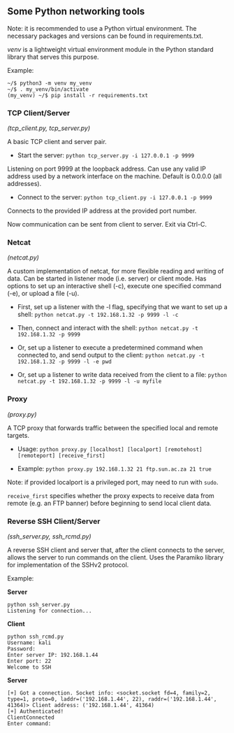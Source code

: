 ## Some Python networking tools

Note: it is recommended to use a Python virtual environment. The necessary packages and versions can be found in requirements.txt.

*venv* is a lightweight virtual environment module in the Python standard library that serves this purpose.

Example:
```
~/$ python3 -m venv my_venv
~/$ . my_venv/bin/activate
(my_venv) ~/$ pip install -r requirements.txt
```

### TCP Client/Server
*(tcp_client.py, tcp_server.py)*

A basic TCP client and server pair.

* Start the server: `python tcp_server.py -i 127.0.0.1 -p 9999`

Listening on port 9999 at the loopback address. Can use any valid IP address used by a network interface on the machine. Default is 0.0.0.0 (all addresses).

* Connect to the server: `python tcp_client.py -i 127.0.0.1 -p 9999`

Connects to the provided IP address at the provided port number.

Now communication can be sent from client to server. Exit via Ctrl-C.

### Netcat
*(netcat.py)*

A custom implementation of netcat, for more flexible reading and writing of data. Can be started in listener mode (i.e. server) or client mode. Has options to set up an interactive shell (-c), execute one specified command (-e), or upload a file (-u).

* First, set up a listener with the -l flag, specifying that we want to set up a shell:
`python netcat.py -t 192.168.1.32 -p 9999 -l -c`

* Then, connect and interact with the shell:
`python netcat.py -t 192.168.1.32 -p 9999`

* Or, set up a listener to execute a predetermined command when connected to, and send output to the client:
`python netcat.py -t 192.168.1.32 -p 9999 -l -e pwd`

* Or, set up a listener to write data received from the client to a file:
`python netcat.py -t 192.168.1.32 -p 9999 -l -u myfile`

### Proxy
*(proxy.py)*

A TCP proxy that forwards traffic between the specified local and remote targets.

* Usage: `python proxy.py [localhost] [localport] [remotehost] [remoteport] [receive_first]`

* Example: `python proxy.py 192.168.1.32 21 ftp.sun.ac.za 21 true`

Note: if provided localport is a privileged port, may need to run with `sudo`.

`receive_first` specifies whether the proxy expects to receive data from remote (e.g. an FTP banner) before beginning to send local client data.

### Reverse SSH Client/Server
*(ssh_server.py, ssh_rcmd.py)*

A reverse SSH client and server that, after the client connects to the server, allows the server to run commands on the client. Uses the Paramiko library for implementation of the SSHv2 protocol.

Example:

**Server**
```
python ssh_server.py
Listening for connection...
```

**Client**
```
python ssh_rcmd.py
Username: kali
Password: 
Enter server IP: 192.168.1.44
Enter port: 22
Welcome to SSH
```

**Server**
```
[+] Got a connection. Socket info: <socket.socket fd=4, family=2, type=1, proto=0, laddr=('192.168.1.44', 22), raddr=('192.168.1.44', 41364)> Client address: ('192.168.1.44', 41364)
[+] Authenticated!
ClientConnected
Enter command:
```
